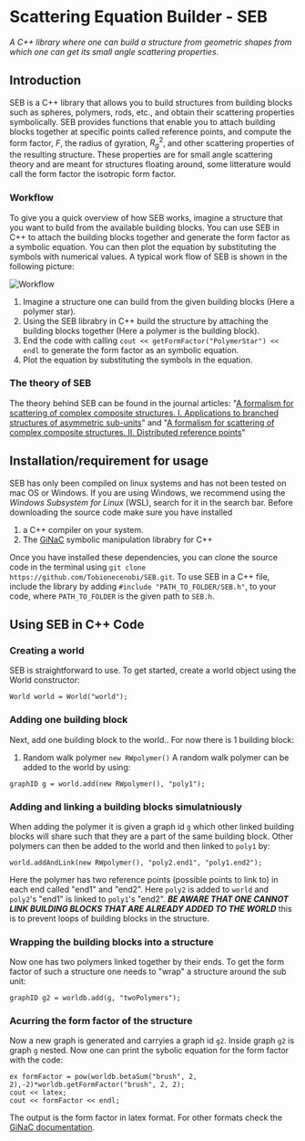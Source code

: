 # Scattering Equation Builder - SEB
*A C++ library where one can build a structure from geometric shapes from which one can get its small angle scattering properties*.

## Introduction
SEB is a C++ library that allows you to build structures from building blocks such as spheres, polymers, rods, etc., and obtain their scattering properties symbolically. SEB provides functions that enable you to attach building blocks together at specific points called reference points, and compute the form factor, $F$, the radius of gyration, $R^2_g$, and other scattering properties of the resulting structure. These properties are for small angle scattering theory and are meant for structures floating around, some litterature would call the form factor the isotropic form factor.

### Workflow
To give you a quick overview of how SEB works, imagine a structure that you want to build from the available building blocks. You can use SEB in C++ to attach the building blocks together and generate the form factor as a symbolic equation. You can then plot the equation by substituting the symbols with numerical values. A typical work flow of SEB is shown in the following picture:

![Workflow](https://user-images.githubusercontent.com/45657039/224036019-3ec657a6-4b16-4d69-8783-e1eb8fb7a654.png)
1. Imagine a structure one can build from the given building blocks (Here a polymer star).
2. Using the SEB librabry in C++ build the structure by attaching the building blocks together (Here a polymer is the building block).
3. End the code with calling ```cout << getFormFactor("PolymerStar") << endl``` to generate the form factor as an symbolic equation.
4. Plot the equation by substituting the symbols in the equation. 

### The theory of SEB
The theory behind SEB can be found in the journal articles: "[A formalism for scattering of complex composite structures. I. Applications to branched structures of asymmetric sub-units](https://doi.org/10.1063/1.3682778)" and "[A formalism for scattering of complex composite structures. II. Distributed reference points](https://doi.org/10.1063/1.3701737)"

## Installation/requirement for usage
SEB has only been compiled on linux systems and has not been tested on mac OS or Windows.  If you are using Windows, we recommend using the *Windows Subsystem for Linux* (WSL), search for it in the search bar. Before downloading the source code make sure you have installed
1. a C++ compiler on your system. 
2. The [GiNaC](https://www.ginac.de/Download.html) symbolic manipulation librabry for C++

Once you have installed these dependencies, you can clone the source code in the terminal using ```git clone https://github.com/Tobionecenobi/SEB.git```.
To use SEB in a C++ file, include the library by adding ```#include "PATH_TO_FOLDER/SEB.h"```, to your code, where `PATH_TO_FOLDER` is the given path to `SEB.h`. 

## Using SEB in C++ Code
### Creating a world
SEB is straightforward to use. To get started, create a world object using the World constructor:
```
World world = World("world");
```
### Adding one building block
Next, add one building block to the world.. For now there is 1 building block:
1. Random walk polymer `new RWpolymer()`
A random walk polymer can be added to the world by using:
```
graphID g = world.add(new RWpolymer(), "poly1");
```
### Adding and linking a building blocks simulatniously
When adding the polymer it is given a graph id `g` which other linked building blocks will share such that they are a part of the same building block. Other polymers can then be added to the world and then linked to `poly1` by:
```
world.addAndLink(new RWpolymer(), "poly2.end1", "poly1.end2");
```
Here the polymer has two reference points (possible points to link to) in each end called "end1" and "end2". Here `poly2` is added to `world` and `poly2`'s "end1" is linked to `poly1`'s "end2". ***BE AWARE THAT ONE CANNOT LINK BUILDING BLOCKS THAT ARE ALREADY ADDED TO THE WORLD*** this is to prevent loops of building blocks in the structure. 

### Wrapping the building blocks into a structure
Now one has two polymers linked together by their ends. To get the form factor of such a structure one needs to "wrap" a structure around the sub unit:
```
graphID g2 = worldb.add(g, "twoPolymers");
```

### Acurring the form factor of the structure
Now a new graph is generated and carryies a graph id `g2`. Inside graph `g2` is graph `g` nested.
Now one can print the sybolic equation for the form factor with the code:
```
ex formFactor = pow(worldb.betaSum("brush", 2, 2),-2)*worldb.getFormFactor("brush", 2, 2);
cout << latex;
cout << formFactor << endl;
```
The output is the form factor in latex format. For other formats check the [GiNaC documentation](https://www.ginac.de/tutorial/#Expression-output).

<!-- Comment is starting that cannot be viewed in the markdown file
Now g2 -> g1 == two linked polymers.

After doing the stuff in the installation session start the code by including `SEB.h`
```#include "PATH_TO_FOLDER/SEB.h"```, where `PATH_TO_FOLDER` is the given path to `SEB.h`. 
Then in the main function start by creating a world and give the world a name:
-->


